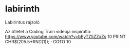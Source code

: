 # labirinth
Labirintus rajzoló

Az ötletet a Coding Train videója inspirálta:
https://www.youtube.com/watch?v=bEyTZ5ZZxZs
10 PRINT CHR$(205.5+RND(1)); : GOTO 10

